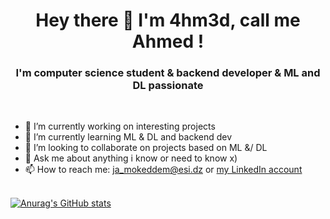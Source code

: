 # <div align="center">  Hey there 👋 I'm 4hm3d, call me Ahmed ! </div>



### <div align="center"> I'm computer science student & backend developer & ML and DL passionate </div>
<br>

- 🔭 I’m currently working on interesting projects <br>
- 🌱 I’m currently learning ML & DL and backend dev <br>
- 👯 I’m looking to collaborate on projects based on ML &/ DL <br>
- 💬 Ask me about anything i know or need to know x) <br>
- 📫 How to reach me: ja_mokeddem@esi.dz or [my LinkedIn account](https://www.linkedin.com/in/ahmed-abdelaziz-m-89957119a/) <br><br>


<!--
**ahmedmokeddem/ahmedmokeddem** is a ✨ _special_ ✨ repository because its `README.md` (this file) appears on your GitHub profile.

Here are some ideas to get you started:

- 🔭 I’m currently contributing to some cool projects 
- 🌱 I’m currently learning ML & DL and backend dev
- 👯 I’m looking to collaborate on projects based on ML &/ DL
- 🤔 I’m looking for help with ...
- 💬 Ask me about i know or need to know x)

- 😄 Pronouns: ...
- ⚡ Fun fact: ...
-->
[![Anurag's GitHub stats](https://github-readme-stats.vercel.app/api?username=ahmedmokeddem&count_private=true&show_icons=true&theme=merko)](https://github.com/anuraghazra/github-readme-stats)  

